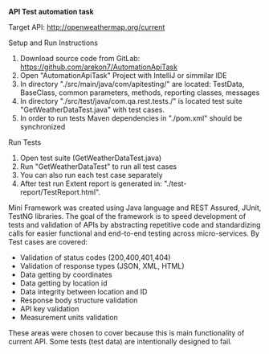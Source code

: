 **API Test automation task**

Target API: http://openweathermap.org/current

Setup and Run Instructions 

1. Download source code from GitLab: https://github.com/arekon7/AutomationApiTask
2. Open "AutomationApiTask" Project with IntelliJ or simmilar IDE
3. In directory "./src/main/java/com/apitesting/" are located: TestData, BaseClass, common parameters, methods, reporting classes, messages
4. In directory "./src/test/java/com.qa.rest.tests./" is located test suite "GetWeatherDataTest.java" with test cases.
5. In order to run tests Maven dependencies in "./pom.xml" should be synchronized 

Run Tests
1. Open test suite (GetWeatherDataTest.java)
2. Run "GetWeatherDataTest" to run all test cases
3. You can also run each test case separately
4. After test run Extent report is generated in: "./test-report/TestReport.html".

Mini Framework was created using Java language and REST Assured, JUnit, TestNG libraries. 
The goal of the framework is to speed development of tests and validation of APIs by abstracting repetitive code and standardizing calls for easier functional and end-to-end testing across micro-services. 
By Test cases are covered:
* Validation of status codes (200,400,401,404)
* Validation of response types (JSON, XML, HTML) 
* Data getting by coordinates
* Data getting by location id
* Data integrity between location and ID
* Response body structure validation
* API key validation
* Measurement units validation


These areas were chosen to cover because this is main functionality of current API.
Some tests (test data) are intentionally designed to fail.


